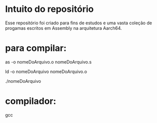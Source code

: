 # Intuito do repositório

  Esse repositório foi criado para fins de estudos e uma vasta coleção de progamas
  escritos em Assembly na arquitetura Aarch64.

# para compilar: 

  as -o nomeDoArquivo.o nomeDoArquivo.s

  ld -o nomeDoArquivo nomeDoArquivo.o

  ./nomeDoArquivo


# compilador:

  gcc
